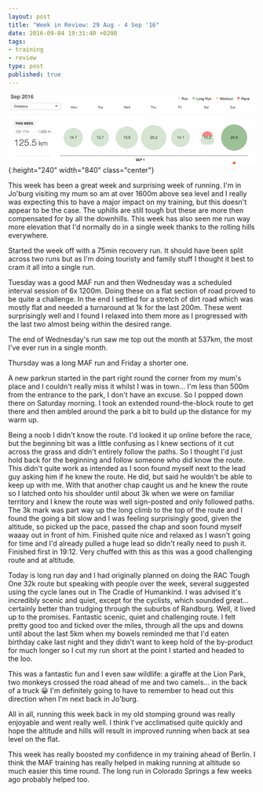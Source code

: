 ```yaml
---
layout: post
title: "Week in Review: 29 Aug - 4 Sep '16"
date: 2016-09-04 19:31:40 +0200
tags:
- training
- review
type: post
published: true
---
```


![Week in Review: 29 Aug - 4 Sep '16](/img/week-in-review-29Aug-4Sep16.png){:height="240" width="840" class="center"}

This week has been a great week and surprising week of running. I'm in Jo'burg visiting my mum so am at over 1600m above sea level and I really was expecting this to have a major impact on my training, but this doesn't appear to be the case.  The uphills are still tough but these are more then compensated for by all the downhills.  This week has also seen me run way more elevation that I'd normally do in a single week thanks to the rolling hills everywhere.

Started the week off with a 75min recovery run. It should have been split across two runs but as I'm doing touristy and family stuff I thought it best to cram it all into a single run.

Tuesday was a good MAF run and then Wednesday was a scheduled interval session of 6x 1200m. Doing these on a flat section of road proved to be quite a challenge. In the end I settled for a stretch of dirt road which was mostly flat and needed a turnaround at 1k for the last 200m. These went surprisingly well and I found I relaxed into them more as I progressed with the last two almost being within the desired range.

The end of Wednesday's run saw me top out the month at 537km, the most I've ever run in a single month.

Thursday was a long MAF run and Friday a shorter one.

A new parkrun started in the part right round the corner from my mum's place and I couldn't really miss it whilst I was in town... I'm less than 500m from the entrance to the park, I don't have an excuse.  So I popped down there on Saturday morning. I took an extended round-the-block route to get there and then ambled around the park a bit to build up the distance for my warm up.

Being a noob I didn't know the route. I'd looked it up online before the race, but the beginning bit was a little confusing as I knew sections of it cut across the grass and didn't entirely follow the paths. So I thought I'd just hold back for the beginning and follow someone who did know the route. This didn't quite work as intended as I soon found myself next to the lead guy asking him if he knew the route.  He did, but said he wouldn't be able to keep up with me. With that another chap caught us and he knew the route so I latched onto his shoulder until about 3k when we were on familiar territory and I knew the route was well sign-posted and only followed paths. The 3k mark was part way up the long climb to the top of the route and I found the going a bit slow and I was feeling surprisingly good, given the altitude, so picked up the pace, passed the chap and soon found myself waaay out in front of him.  Finished quite nice and relaxed as I wasn't going for time and I'd already pulled a huge lead so didn't really need to push it. Finished first in 19:12. Very chuffed with this as this was a good challenging route and at altitude.

Today is long run day and I had originally planned on doing the RAC Tough One 32k route but speaking with people over the week, several suggested using the cycle lanes out in The Cradle of Humankind. I was advised it's incredibly scenic and quiet, except for the cyclists, which sounded great... certainly better than trudging through the suburbs of Randburg. Well, it lived up to the promises. Fantastic scenic, quiet and challenging route. I felt pretty good too and ticked over the miles, through all the ups and downs until about the last 5km when my bowels reminded me that I'd eaten birthday cake last night and they didn't want to keep hold of the by-product for much longer so I cut my run short at the point I started and headed to the loo.

This was a fantastic fun and I even saw wildlife: a giraffe at the Lion Park, two monkeys crossed the road ahead of me and two camels... in the back of a truck 😀 I'm definitely going to have to remember to head out this direction when I'm next back in Jo'burg.

All in all, running this week back in my old stomping ground was really enjoyable and went really well. I think I've acclimatised quite quickly and hope the altitude and hills will result in improved running when back at sea level on the flat.

This week has really boosted my confidence in my training ahead of Berlin. I think the MAF training has really helped in making running at altitude so much easier this time round. The long run in Colorado Springs a few weeks ago probably helped too.
